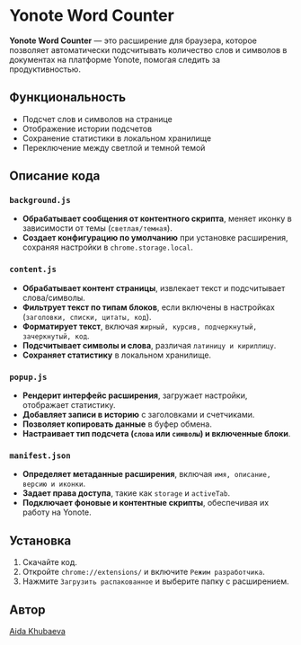 # Yonote Word Counter

**Yonote Word Counter** — это расширение для браузера, которое позволяет автоматически подсчитывать количество слов и символов в документах на платформе Yonote, помогая следить за продуктивностью.

## Функциональность
- Подсчет слов и символов на странице
- Отображение истории подсчетов
- Сохранение статистики в локальном хранилище
- Переключение между светлой и темной темой

## Описание кода

### `background.js`
- **Обрабатывает сообщения от контентного скрипта**, меняет иконку в зависимости от темы (`светлая/темная`).
- **Создает конфигурацию по умолчанию** при установке расширения, сохраняя настройки в `chrome.storage.local`.

### `content.js`
- **Обрабатывает контент страницы**, извлекает текст и подсчитывает слова/символы.
- **Фильтрует текст по типам блоков**, если включены в настройках (`заголовки, списки, цитаты, код`).
- **Форматирует текст**, включая `жирный, курсив, подчеркнутый, зачеркнутый, код`.
- **Подсчитывает символы и слова**, различая `латиницу и кириллицу`.
- **Сохраняет статистику** в локальном хранилище.

### `popup.js`
- **Рендерит интерфейс расширения**, загружает настройки, отображает статистику.
- **Добавляет записи в историю** с заголовками и счетчиками.
- **Позволяет копировать данные** в буфер обмена.
- **Настраивает тип подсчета (`слова` или `символы`) и включенные блоки**.

### `manifest.json`
- **Определяет метаданные расширения**, включая `имя, описание, версию и иконки`.
- **Задает права доступа**, такие как `storage` и `activeTab`.
- **Подключает фоновые и контентные скрипты**, обеспечивая их работу на Yonote.

## Установка
1. Скачайте код.
2. Откройте `chrome://extensions/` и включите `Режим разработчика`.
3. Нажмите `Загрузить распакованное` и выберите папку с расширением.

## Автор
[Aida Khubaeva](https://t.me/AidaKhubaeva)